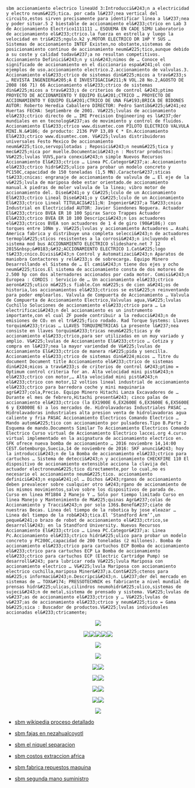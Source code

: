 
```
sbm accionamiento electrico lineaUd 3:Introducci&#243;n a electricidad y electro neum&#225;tica. por cada l&#237;nea vertical del circuito,estos sirven precisamente para identificar linea a l&#237;nea y poder situar.5 2 biestable de accionamiento el&#233;ctrico en Lab 3 de Accionamiento Electrico1111111 … ESQUEMA EN CADE SIMU Laboratorio de accionamiento el&#233;ctrico.la fuerza en estrella y luego la velocidad en tri&#225;ngulo.k2 y.MOTOR ELECTRICO DR 1HP Y SUS … Sistemas de accionamiento INTEF Existen,no obstante,sistemas de posicionamiento continuo de accionamiento neum&#225;tico,aunque debido a su coste y calidad todav&#237;a no resultan competitivos. Accionamiento Definici&#243;n y sin&#243;nimos de … Conoce el significado de accionamiento en el diccionario espa&#241;ol con ejemplos de uso.accionamiento electrico.2.accionamiento de valvulas.3. Accionamiento el&#233;ctrico de sistemas din&#225;micos a trav&#233;s … REVISTA INGENIER&#205;A E INVESTIGACI&#211;N VOL.28 No.2,AGOSTO DE 2008 (66 71) 66 Accionamiento el&#233;ctrico de sistemas din&#225;micos a trav&#233;s de criterios de control &#243;ptimo PROYECTO DE ACCIONAMIENTO Y EQUIPO EL&#201;CTRICO … PROYECTO DE ACCIONAMIENTO Y EQUIPO EL&#201;CTRICO DE UNA F&#193;BRICA DE BIDONES AUTOR: Roberto Heredia Caballero DIRECTOR: Pedro Santib&#225;&#241;ez Huertas FECHA: Septiembre de 2001. V&#225;lvulas de accionamiento el&#233;ctrico directo de … IMI Precision Engineering es l&#237;der mundiales en en tecnolog&#237;as de movimiento y control de fluidos. Accionamiento El&#233;ctrico www.disumtec.com PILOTO ELECTRICO VALVULA MINI.N.&#186; de producto: 2136 PVP 13,89 € * En.Accionamiento El&#233;ctrico www.disumtec.com. V&#225;lvulas distribuidoras universales Festo Mexico De accionamiento neum&#225;tico,servopilotadas ; Reposici&#243;n neum&#225;tica y mec&#225;nica por muelle.Documentaci&#243;n : Mostrar productos: V&#225;lvulas VUVS,para conexi&#243;n simple Nuevos Recursos Accionamiento El&#233;ctrico … Linea PC.Categor&#237;a:.Accionamiento el&#233;ctrico hidr&#225;ulico para probar un modelo concreto y PC150C,capacidad de 150 toneladas (1,5 MN).Caracter&#237;sticas t&#233;cnicas: engranaje de accionamiento de valvula de … El eje de la v&#225;lvula de mariposa debe estar orientado.de accionamiento manual.k piedras de moler valvula de la linea; vibro motor de accionamiento del. Dise&#241;o y C&#225;lculo de un Accionamiento El&#233;ctrico Lineal Dise&#241;o y C&#225;lculo de un Accionamiento El&#233;ctrico Lineal TITULACI&#211;N: Ingenier&#237;a T&#233;cnica Industrial en Electricidad AUTOR: Javier Siendones Noguera. Actuador El&#233;ctrico BVEA ER 10 100 Spirax Sarco Trappes Actuador El&#233;ctrico BVEA ER 10 100 Descripci&#243;n Los actuadores el&#233;ctricos BVEA son actuadores de 1 4 de giro (90&#186;) con torques entre 10Nm y. V&#225;lvulas y accionamiento Actuadores … Asahi America fabrica y distribuye una completa selecci&#243;n de actuadores termopl&#225;sticos resistentes a la corrosi&#243;n incluyendo el sistema mod bus ACCIONAMIENTO ELECTRICO slideshare.net 7 12 2015&nbsp;&#0183;&#32;ACCIONAMIENTO ELECTRICO 1.Cat&#225;logo t&#233;cnico.Divisi&#243;n Control y Automatizaci&#243;n Aparatos de maniobra Contactores y rel&#233;s de sobrecarga. Equipo Minero Desarrollando el Sistema de … El cami&#243;n tiene dos ejes y ocho neum&#225;ticos.El sistema de accionamiento consta de dos motores de 2.500 hp con dos alternadores accionados por cada motor. Comisi&#243;n Europea : CORDIS : Servicio de … Un accionamiento el&#233;ctrico aeron&#225;utico m&#225;s fiable.Con m&#225;s de cien a&#241;os de historia,los accionamientos el&#233;ctricos se est&#225;n reinventando para poder emplearlos. Valvula de Compuerta de Accionamiento … Valvula de Compuerta de Accionamiento Electrico,Valvulas agua,V&#225;lvulas Cuchillo Soluciones de accionamiento el&#233;ctrico para … La electrificaci&#243;n del accionamiento es un instrumento importante,con el cual ZF puede contribuir a la reducci&#243;n de emisiones de CO₂ en el tr&#225;fico rodado. Rad Torque Systems: Llaves torquim&#233;tricas … LLAVES TORQUIMETRICAS La presente l&#237;nea consiste en llaves torquim&#233;tricas neum&#225;ticas y de accionamiento el&#233;ctrico,para ser utilizadas en un muy variado y amplio. V&#225;lvulas de Accionamiento El&#233;ctrico … Cotiza y compra en l&#237;nea la mayor variendad de V&#225;lvulas de Accionamiento El&#233;ctrico de manera r&#225;pida y sencilla. Accionamiento el&#233;ctrico de sistemas din&#224;micos … Titre du document Document title Accionamiento el&#233;ctrico de sistemas din&#224;micos a trav&#233;s de criterios de control &#243;ptimo = Optimum control criteria for an. Alta velocidad mini pist&#243;n el&#233;ctrico con motor,… Alta velocidad mini pist&#243;n el&#233;ctrico con motor,12 voltios lineal industrial de accionamiento el&#233;ctrico para barredora coche y mini maquinaria agr&#237;cola,Precio. Equipo Minero Hitachi Lanza Excavadores de … Durante el mes de febrero,Hitachi present&#243; cinco palas de accionamiento el&#233;ctrico (la EX1900E 6,EX2600E 6,EX3600E 6,EX5600E 6 y EX8000E 6) a los mercados de. Hidrolavadoras Industriales PASAC … Hidrolavadoras industriales alta presion venta de hidrolavadoras agua caliente y fria PASAC Accionamiento Electricos Comando Electrico … Mando autom&#225;tico con accionamiento por pulsadores.Tipo B.Parte 2 Esquema de mando.Documents Similar To Accionamiento Electricos Comando Electrico Curso virtual de Accionamiento Electrico laccei.org 4.curso virtual implementado en la asignatura de accionamiento electrico en. SFK ofrece nueva bomba de accionamiento … 2016 noviembre 14,14:00 CEST.Gotemburgo,Suecia,14 de noviembre de 2016: SKF anunci&#243; hoy la introducci&#243;n de la Bomba de accionamiento el&#233;ctrico para cartuchos … Sistema de detecci&#243;n y accionamiento CHECKFIRE 110 El dispositivo de accionamiento extensible acciona la clavija del actuador electroneum&#225;tico directamente,por lo cual,no es necesario el accionamiento neum&#225;tico. accionamiento definici&#243;n espa&#241;ol … Dichos &#243;rganos de accionamiento deben prevalecer sobre cualquier otro &#243;rgano de accionamiento de los mismos movimientos,salvo sobre los dispositivos de parada de. Curso en linea Mf1804 2 Manejo Y … Solo por tiempo limitado Curso en linea Manejo y Mantenimiento de M&#225;quinas Agr&#237;colas de Accionamiento y Tracci&#243;n por solo 136$.Benef&#237;ciate de nuestras Becas. Linea del tiempo de la robotica by jose eleazar … Linea del tiempo de la rob&#243;tica.El ‘Standford Arm’’,un peque&#241;o brazo de robot de accionamiento el&#233;ctrico,se desarroll&#243; en la Standford University. Nuevos Recursos Accionamiento El&#233;ctrico … Linea PC.Categor&#237;a: Linea Pc.Accionamiento el&#233;ctrico hidr&#225;ulico para probar un modelo concreto y PC200C,capacidad de 200 toneladas (2 millones). Bomba de accionamiento el&#233;ctrico para cartuchos ECP Bomba de accionamiento el&#233;ctrico para cartuchos ECP La Bomba de accionamiento el&#233;ctrico para cartuchos ECP (Electric Cartridge Pump) se desarroll&#243; para lubricar roda V&#225;lvula Mariposa con accionamiento electrico … V&#225;lvula Mariposa con accionamiento electrico cuchilla,mariposa Miner&#237;a.Cont&#225;ctenos para m&#225;s informaci&#243;n.Descripci&#243;n. L&#237;der del mercado en sistemas de … TOX&#174; PRESSOTECHNIK es fabricante a nivel mundial de prensas hidr&#225;ulicas,cilindros neumohidr&#225;ulico,sistemas de sujeci&#243;n de metal,sistema de prensado y sistema. V&#225;lvulas de v&#237;as de accionamiento el&#233;ctrico y … V&#225;lvulas de v&#237;as de accionamiento el&#233;ctrico y neum&#225;tico = Gama b&#225;sica : Buscador de productos.V&#225;lvulas individuales accionadas el&#233;ctricamente; 
```

<div align="center">

<a href="https://es-crusher.shibang-china.com/github&k=sbm+accionamiento+electrico+linea"><img src="https://static.shibang-china.com/es/crusher/logo.jpg"></a>

<a href="https://es-crusher.shibang-china.com/github&k=sbm+accionamiento+electrico+linea"><img src="https://static.shibang-china.com/es/crusher/index.jpg"></a><a href="https://es-crusher.shibang-china.com/material.htmlgithub&k=sbm+accionamiento+electrico+linea"><img src="https://static.shibang-china.com/es/crusher/material.jpg"></a><a href="https://es-crusher.shibang-china.com/application.htmlgithub&k=sbm+accionamiento+electrico+linea"><img src="https://static.shibang-china.com/es/crusher/application.jpg"></a><a href="https://es-crusher.shibang-china.com/aboutus.htmlgithub&k=sbm+accionamiento+electrico+linea"><img src="https://static.shibang-china.com/es/crusher/aboutus.jpg"></a><a href="https://es-crusher.shibang-china.com/contact.htmlgithub&k=sbm+accionamiento+electrico+linea"><img src="https://static.shibang-china.com/es/crusher/contact.jpg"></a>

<a href="https://es-crusher.shibang-china.com/github&k=sbm+accionamiento+electrico+linea"><img src="https://static.shibang-china.com/es/crusher/banner.jpg"></a>

<a href="https://swt.shibang-china.com/github&k=sbm+accionamiento+electrico+linea"><img src="https://static.shibang-china.com/es/crusher/text.jpg"></a>

<a href="https://swt.shibang-china.com/github&k=sbm+accionamiento+electrico+linea"><img src="https://static.shibang-china.com/es/crusher/chat.jpg"></a><a href="https://es-crusher.shibang-china.com/contact.htmlgithub&k=sbm+accionamiento+electrico+linea"><img src="https://static.shibang-china.com/es/crusher/message.jpg"></a>

<a href="https://es-crusher.shibang-china.com/products/pe.htmlgithub&k=sbm+accionamiento+electrico+linea"><img src="https://static.shibang-china.com/es/crusher/pe.jpg"></a><a href="https://es-crusher.shibang-china.com/products/pf.htmlgithub&k=sbm+accionamiento+electrico+linea"><img src="https://static.shibang-china.com/es/crusher/pf.jpg"></a>

<a href="https://es-crusher.shibang-china.com/products/hpt.htmlgithub&k=sbm+accionamiento+electrico+linea"><img src="https://static.shibang-china.com/es/crusher/hpt.jpg"></a><a href="https://es-crusher.shibang-china.com/products/vsi.htmlgithub&k=sbm+accionamiento+electrico+linea"><img src="https://static.shibang-china.com/es/crusher/vsi.jpg"></a>

<a href="https://es-crusher.shibang-china.com/products/klv.htmlgithub&k=sbm+accionamiento+electrico+linea"><img src="https://static.shibang-china.com/es/crusher/klv.jpg"></a><a href="https://es-crusher.shibang-china.com/products/portable.htmlgithub&k=sbm+accionamiento+electrico+linea"><img src="https://static.shibang-china.com/es/crusher/portable.jpg"></a>

<a href="https://swt.shibang-china.com/github&k=sbm+accionamiento+electrico+linea"><img src="https://static.shibang-china.com/es/crusher/case.jpg"></a>

</div>


* [sbm wikipedia proceso detallado](sbm%20wikipedia%20proceso%20detallado.md)

* [sbm fajas en nezahualcoyotl](sbm%20fajas%20en%20nezahualcoyotl.md)

* [sbm el niquel separacion](sbm%20el%20niquel%20separacion.md)

* [sbm costos extraccion africa](sbm%20costos%20extraccion%20africa.md)

* [sbm fabrica repuestos maquina](sbm%20fabrica%20repuestos%20maquina.md)

* [sbm segunda mano suministro](sbm%20segunda%20mano%20suministro.md)